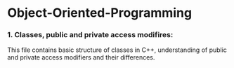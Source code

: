 # Object-Oriented-Programming

### 1. Classes, public and private access modifires:
This file contains basic structure of classes in C++, understanding of public and private access modifiers and their differences.
